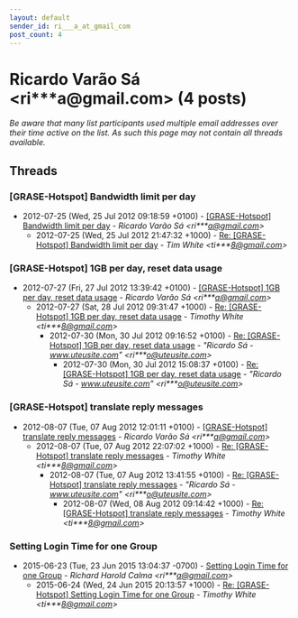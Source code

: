 ```yaml
---
layout: default
sender_id: ri___a_at_gmail_com
post_count: 4
---
```


# Ricardo Varão Sá <ri***a<span>@</span>gmail.com> (4 posts)

_Be aware that many list participants used multiple email addresses over their time active on the list. As such this page may not contain all threads available._

## Threads

### [GRASE-Hotspot] Bandwidth limit per day
+ 2012-07-25 (Wed, 25 Jul 2012 09:18:59 +0100) - [[GRASE-Hotspot] Bandwidth limit per day](/archive/2012/07/e43be3891ec9b0e2f1599c2d458e1f9cb25d3fdfb36a7d68e1c9049cd9ba7840) - _Ricardo Varão Sá \<ri***a@gmail.com\>_
  + 2012-07-25 (Wed, 25 Jul 2012 21:47:32 +1000) - [Re: [GRASE-Hotspot] Bandwidth limit per day](/archive/2012/07/aeab795389bba024a3f874cf60fd6efead44af19bf6ac0ff35eaadc34f112a48) - _Tim White \<ti***8@gmail.com\>_

### [GRASE-Hotspot] 1GB per day, reset data usage
+ 2012-07-27 (Fri, 27 Jul 2012 13:39:42 +0100) - [[GRASE-Hotspot] 1GB per day, reset data usage](/archive/2012/07/90b8ab3e17db125808770de5d913bcbb268653abe781cc1bc4e4cd3b2e9ca9f2) - _Ricardo Varão Sá \<ri***a@gmail.com\>_
  + 2012-07-27 (Sat, 28 Jul 2012 09:31:47 +1000) - [Re: [GRASE-Hotspot] 1GB per day, reset data usage](/archive/2012/07/2a9c850db93165c185f63c7c8535b67e8fd4d572d49f77c78180840fa2e92446) - _Timothy White \<ti***8@gmail.com\>_
    + 2012-07-30 (Mon, 30 Jul 2012 09:16:52 +0100) - [Re: [GRASE-Hotspot] 1GB per day, reset data usage](/archive/2012/07/81ee099c590fd0f2e0d722f3151220063ced4229d3c17f5735ba6fbc62760c47) - _"Ricardo Sá - www.uteusite.com" \<ri***o@uteusite.com\>_
      + 2012-07-30 (Mon, 30 Jul 2012 15:08:37 +0100) - [Re: [GRASE-Hotspot] 1GB per day, reset data usage](/archive/2012/07/539c678654e51e263b137d1bdf35efa16ad7fc3b867191c898dd5b3dd6c030b3) - _"Ricardo Sá - www.uteusite.com" \<ri***o@uteusite.com\>_

### [GRASE-Hotspot] translate reply messages
+ 2012-08-07 (Tue, 07 Aug 2012 12:01:11 +0100) - [[GRASE-Hotspot] translate reply messages](/archive/2012/08/7001b5f22fff7ae732d6bca086ab72b952845323ed872dfd402b357f90aecbd6) - _Ricardo Varão Sá \<ri***a@gmail.com\>_
  + 2012-08-07 (Tue, 07 Aug 2012 22:07:02 +1000) - [Re: [GRASE-Hotspot] translate reply messages](/archive/2012/08/a82738eba234ab3631b8e457a318028ab33ad3224991f07d3104c74211020108) - _Timothy White \<ti***8@gmail.com\>_
    + 2012-08-07 (Tue, 07 Aug 2012 13:41:55 +0100) - [Re: [GRASE-Hotspot] translate reply messages](/archive/2012/08/ccf70de442608b068d38b1808fe2fb607fb1ce9e52b9d416a3629a0d24efcbfd) - _"Ricardo Sá - www.uteusite.com" \<ri***o@uteusite.com\>_
      + 2012-08-07 (Wed, 08 Aug 2012 09:14:42 +1000) - [Re: [GRASE-Hotspot] translate reply messages](/archive/2012/08/8dc2d392b36767514631d46d49a9a7634b90dc0b14be573e7e3e920487ff5eae) - _Timothy White \<ti***8@gmail.com\>_

### Setting Login Time for one Group
+ 2015-06-23 (Tue, 23 Jun 2015 13:04:37 -0700) - [Setting Login Time for one Group](/archive/2015/06/e35c2e0e7c3f71a955076a59d3f05e34bb5b65d257c3cf629043600818084a89) - _Richard Harold Calma \<ri***a@gmail.com\>_
  + 2015-06-24 (Wed, 24 Jun 2015 20:13:57 +1000) - [Re: [GRASE-Hotspot] Setting Login Time for one Group](/archive/2015/06/720d3691603766dc250d65a3845fe8d4272b31c50d78487617849dafe938e952) - _Timothy White \<ti***8@gmail.com\>_

